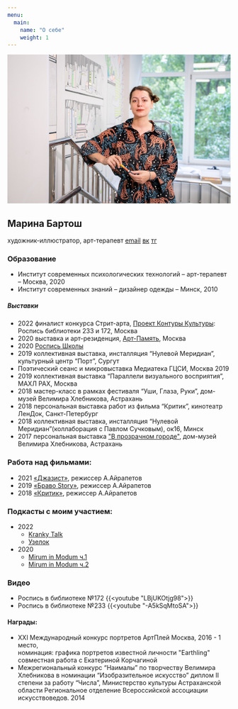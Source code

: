 ```yaml
---
menu:
  main:
    name: "О себе"
    weight: 1
---
```

![Это я](DSC02846.png)
## Марина Бартош

художник-иллюстратор, арт-терапевт
[еmail](marinebartoshbar@gmail.com)
[вк](https://vk.com/bartoshbar)
[тг](@BartoshBar)

### Образование 

* Институт современных психологических технологий – арт-терапевт – Москва, 2020
* Институт современных  знаний – дизайнер одежды – Минск, 2010

##### Выставки

* 2022 финалист конкурса Стрит-арта, [Проект Контуры Культуры](https://mosproducer.ru/project/kontury-kultury/): Роспись библиотеки 233 и 172, Москва
* 2020 выставка и арт-резиденция, [Арт-Память](https://g.co/arts/G9BrBabE6cGGv7Ut9), Москва
* 2020 [Роспись Школы](https://cheb.media/2020/07/30/graffiti-65shkola/)
* 2019 коллективная выставка, инсталляция “Нулевой Меридиан”, культурный центр “Порт”, Сургут 
*  Поэтический сеанс и микровыставка Медиатека ГЦСИ, Москва 2019
* 2019 коллективная выставка “Параллели визуального восприятия”, МАХЛ РАХ, Москва 
* 2018 мастер-класс в рамках фестиваля “Уши, Глаза, Руки”, дом-музей Велимира Хлебникова, Астрахань
* 2018 персональная выставка работ из фильма “Критик”, кинотеатр ЛенДок, Санкт-Петербург
* 2018 коллективная выставка, инсталляция “Нулевой Меридиан”(коллаборация с Павлом Сучковым), ок16, Минск
* 2017 персональная выставка ["В прозрачном городе"](http://www.domvelimira.ru/data/events/2017/05/vistavka_grafiki_marini_bartosh/index.php), дом-музей Велимира Хлебникова, Астрахань

### Работа над фильмами:

* 2021 [«Джазист»](/www.kinopoisk.ru/film/4476007/), режиссер А.Айрапетов
* 2019 [«Браво Story»](https://www.kinopoisk.ru/film/1267337/), режиссер А.Айрапетов
* 2018 [«Критик»](https://www.kinopoisk.ru/film/1118093/), режиссер А.Айрапетов
 
 ### Подкасты с моим участием:
  * 2022 
    * [Kranky Talk](https://kranky-talk.mave.digital/ep-4)  
    * [Узелок](https://uzelok.mave.digital/ep-3)
  * 2020 
    * [Mirum in Modum ч.1](https://regress78.com/mirum-in-modum-024/)  
    * [Mirum in Modum ч.2](https://regress78.com/mirum-in-modum-025/)

### Видео

* Роспись в библиотеке №172 {{<youtube "LBjUKOtjg98">}}
* Роспись в библиотеке №233 {{<youtube "-A5kSqMtoSA">}}

#### Награды:

* XXI Международный конкурс портретов АртПлей Москва, 2016 - 1 место, <br>
номинация: графика портретов известной личности "Earthling" совместная работа с Екатериной Корчагиной 
* Межрегиональный конкурс “Наималы” по творчеству Велимира Хлебникова в номинации “Изобразительное искусство”
диплом II степени за работу “Числа”, Министерство культуры Астраханской области 
Региональное отделение Всероссийской ассоциации искусствоведов. 2014
